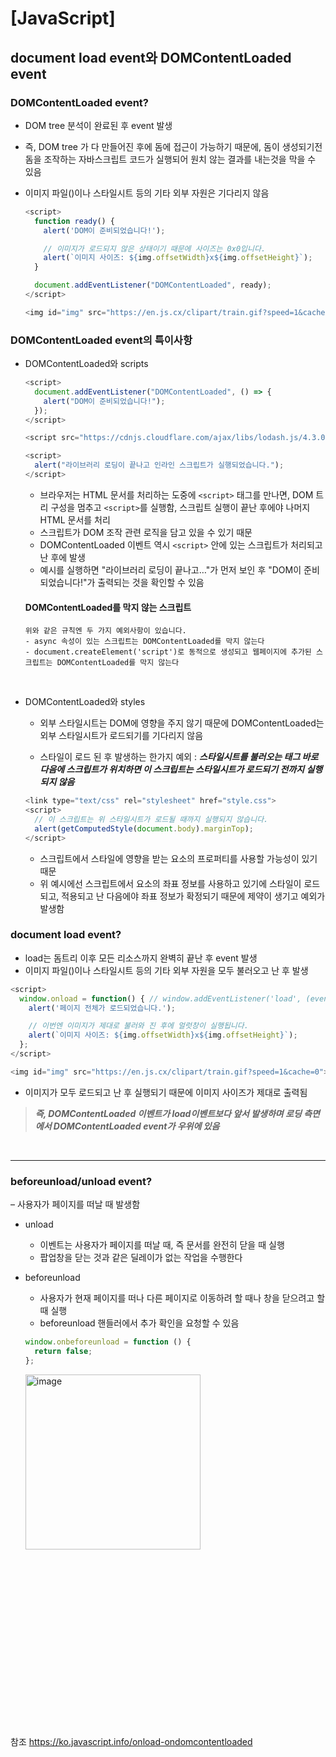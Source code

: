 # [JavaScript]

## document load event와 DOMContentLoaded event

### DOMContentLoaded event? 

- DOM tree 분석이 완료된 후 event 발생
- 즉, DOM tree 가 다 만들어진 후에 돔에 접근이 가능하기 때문에, 돔이 생성되기전 돔을 조작하는 자바스크립트 코드가 실행되어 원치 않는 결과를 내는것을 막을 수 있음
- 이미지 파일(<img>)이나 스타일시트 등의 기타 외부 자원은 기다리지 않음

  ```javascript
  <script>
    function ready() {
      alert('DOM이 준비되었습니다!');

      // 이미지가 로드되지 않은 상태이기 때문에 사이즈는 0x0입니다.
      alert(`이미지 사이즈: ${img.offsetWidth}x${img.offsetHeight}`);
    }

    document.addEventListener("DOMContentLoaded", ready);
  </script>

  <img id="img" src="https://en.js.cx/clipart/train.gif?speed=1&cache=0">
  ```
  
### DOMContentLoaded event의 특이사항

- DOMContentLoaded와 scripts

  ```javascript
  <script>
    document.addEventListener("DOMContentLoaded", () => {
      alert("DOM이 준비되었습니다!");
    });
  </script>

  <script src="https://cdnjs.cloudflare.com/ajax/libs/lodash.js/4.3.0/lodash.js"></script>

  <script>
    alert("라이브러리 로딩이 끝나고 인라인 스크립트가 실행되었습니다.");
  </script>
  ```

  - 브라우저는 HTML 문서를 처리하는 도중에 `<script>` 태그를 만나면, DOM 트리 구성을 멈추고 `<script>`를 실행함, 스크립트 실행이 끝난 후에야 나머지 HTML 문서를 처리
  - 스크립트가 DOM 조작 관련 로직을 담고 있을 수 있기 때문
  - DOMContentLoaded 이벤트 역시 `<script>` 안에 있는 스크립트가 처리되고 난 후에 발생
  - 예시를 실행하면 "라이브러리 로딩이 끝나고…"가 먼저 보인 후 "DOM이 준비되었습니다!"가 출력되는 것을 확인할 수 있음

  #### DOMContentLoaded를 막지 않는 스크립트

      위와 같은 규칙엔 두 가지 예외사항이 있습니다.
      - async 속성이 있는 스크립트는 DOMContentLoaded를 막지 않는다
      - document.createElement('script')로 동적으로 생성되고 웹페이지에 추가된 스크립트는 DOMContentLoaded를 막지 않는다

  <br/>

- DOMContentLoaded와 styles

  - 외부 스타일시트는 DOM에 영향을 주지 않기 때문에 DOMContentLoaded는 외부 스타일시트가 로드되기를 기다리지 않음

  - 스타일이 로드 된 후 발생하는 한가지 예외 : **_스타일시트를 불러오는 태그 바로 다음에 스크립트가 위치하면 이 스크립트는 스타일시트가 로드되기 전까지 실행되지 않음_**

  ```javascript
  <link type="text/css" rel="stylesheet" href="style.css">
  <script>
    // 이 스크립트는 위 스타일시트가 로드될 때까지 실행되지 않습니다.
    alert(getComputedStyle(document.body).marginTop);
  </script>
  ```

  - 스크립트에서 스타일에 영향을 받는 요소의 프로퍼티를 사용할 가능성이 있기 때문
  - 위 예시에선 스크립트에서 요소의 좌표 정보를 사용하고 있기에 스타일이 로드되고, 적용되고 난 다음에야 좌표 정보가 확정되기 때문에 제약이 생기고 예외가 발생함

### document load event?

- load는 돔트리 이후 모든 리소스까지 완벽히 끝난 후 event 발생
- 이미지 파일(<img>)이나 스타일시트 등의 기타 외부 자원을 모두 불러오고 난 후 발생

```javascript
<script>
  window.onload = function() { // window.addEventListener('load', (event) => {와 동일합니다.
    alert('페이지 전체가 로드되었습니다.');

    // 이번엔 이미지가 제대로 불러와 진 후에 얼럿창이 실행됩니다.
    alert(`이미지 사이즈: ${img.offsetWidth}x${img.offsetHeight}`);
  };
</script>

<img id="img" src="https://en.js.cx/clipart/train.gif?speed=1&cache=0">
```

- 이미지가 모두 로드되고 난 후 실행되기 때문에 이미지 사이즈가 제대로 출력됨

> **_즉, DOMContentLoaded 이벤트가 load이벤트보다 앞서 발생하며 로딩 측면에서 DOMContentLoaded event가 우위에 있음_**

<br/>

---

### beforeunload/unload event?

– 사용자가 페이지를 떠날 때 발생함

- unload

  - 이벤트는 사용자가 페이지를 떠날 때, 즉 문서를 완전히 닫을 때 실행
  - 팝업창을 닫는 것과 같은 딜레이가 없는 작업을 수행한다

- beforeunload

  - 사용자가 현재 페이지를 떠나 다른 페이지로 이동하려 할 때나 창을 닫으려고 할 때 실행
  - beforeunload 핸들러에서 추가 확인을 요청할 수 있음

  ```javascript
  window.onbeforeunload = function () {
    return false;
  };
  ```

    <img width="280" alt="image" src="https://github.com/CS-TeamStudy/CS_Study_for_Interview/assets/125563995/8fd1e986-0d15-4338-a6a0-7d88cc7b18e6">

## <br/><br/><br/><br/><br/><br/><br/><br/><br/><br/>

참조
https://ko.javascript.info/onload-ondomcontentloaded
